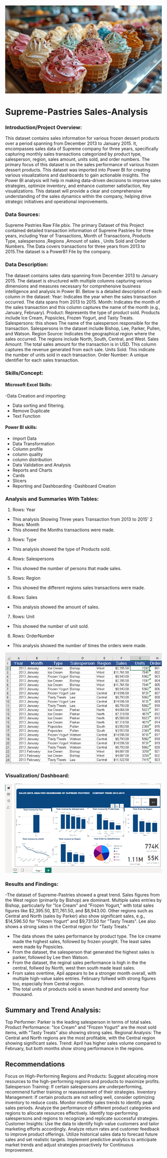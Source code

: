 
![](ice_cream.jpg)
# Supreme-Pastries Sales-Analysis
### Introduction/Project Overview:
This dataset contains sales information for various frozen dessert products over a period spanning from December 2013 to January 2015. It, encompasses sales data of Supreme company for three years, specifically capturing monthly sales transactions categorized by product type, salesperson, region, sales amount, units sold, and order numbers. The primary focus of this dataset is on the sales performance of various frozen dessert products. This dataset was imported into Power BI for creating various visualizations and dashboards to gain actionable insights. The Power BI analysis will help in making data-driven decisions to improve sales strategies, optimize inventory, and enhance customer satisfaction, Key visualizations. This dataset will provide a clear and comprehensive understanding of the sales dynamics within the company, helping drive strategic initiatives and operational improvements.

### Data Sources:
Supreme Pastries Raw File.pbix. The primary  Dataset of this Project contained detailed transaction information of Supreme Pastries for three years, including Year of Transactions, Month of Transactions, Products Type, salespersons ,Regions ,Amount of sales , Units Sold and Order Numbers. The Data covers transactions for three years from 2013 to 2015.The dataset is a PowerB1 File by the company.

### Data Description:
The dataset contains sales data spanning from December 2013 to January 2015. The dataset is structured with multiple columns capturing various dimensions and measures necessary for comprehensive business intelligence and analysis in Power BI. Below is a detailed description of each column in the dataset: Year:  Indicates the year when the sales transaction occurred. The data spans from 2013 to 2015. Month:  Indicates the month of the sales transaction and this column captures the name of the month (e.g., January, February). Product: 
Represents the type of product sold. Products include Ice Cream, Popsicles, Frozen Yogurt, and Tasty Treats. Salespersons: this shows The name of the salesperson responsible for the transaction. Salespersons in the dataset include Bishop, Lee, Parker, Pullen, and Watson. Region Source: Indicates the geographical region where the sales occurred. The regions include North, South, Central, and West. Sales Amount:  The total sales amount for the transaction is in USD. This column captures the revenue generated from each sale. Units Sold: This indicate
the number of units sold in each transaction. Order Number: A unique identifier for each sales transaction.

### Skills/Concept:
#### Microsoft Excel Skills:
  -Data Creation and importing:
 - Data sorting and filtering.
 - Remove Duplicate
 - Text Function
#### Power BI skills:
-  import Data
-  Data Transformation
-  Column profile
-  column quality
-  column distribution
-  Data Validation and Analysis
-  Reports and Charts
- Cards
- Slicers
- Reporting and Dashboarding
-Dashboard Creation

### Analysis and Summaries With Tables:
1. Rows: Year
-  This analysis Showing Three years Transaction from 2013 to 2015'
2  Rows: Month
-  This showed the Months transactions were made.
3. Rows: Type
-  This analysis showed the type of Products sold.
4. Rows: Salespersons
-  This showed the number of persons that made sales.
5. Rows: Region
-  This showed the different regions sales transactions were made.
6. Rows: Sales
-  This analysis showed the amount of sales.
7. Rows: Unit
-  This showed the number of unit sold.
8. Rows: OrderNumber
-  This analysis showed the number of times the orders were made.

 ![](Data_set.PNG)
  
### Visualization/ Dashboard: 
![](Dash_board.PNG)

### Results and Findings:
-The dataset of Supreme-Pastries showed a great trend. Sales figures from the West region (primarily by Bishop) are dominant.
 Multiple sales entries by Bishop, particularly for "Ice Cream" and "Frozen Yogurt," with total sales figures like $2,395.50, 
 $11,761.50, and $8,943.00.
 Other regions such as Central and North (sales by Parker) also show significant sales, e.g., $14,596.50 for "Frozen 
 Yogurt" and $9,731.50 for "Tasty Treats". Lee also shows a strong sales in the Central region for "Tasty Treats." 
- The data shows the sales performance by product type. The Ice creame made the highest sales, followed by frozen yourght. The least 
 sales were made by Popsicles.
- From the dataset, the salesperson that generated the highest sales is parker, followed by Lee then Watson.
-  From the dataset, the reginal sales performance is high in the the central, follwed by North, west then south made least sales.
-  From  sales overtime, Apil appears to be a stronger month overall, with multiple high-value sales entries.
   February follwed with strong figures too, especially from Central region.
-  The total units of products sold is seven hundred and seventy four thousand.
  
 ## Summary and Trend Analysis:
Top Performer: Parker is the leading salesperson in terms of total sales.
Product Performance: "Ice Cream" and "Frozen Yogurt" are the most sold items, with "Tasty Treats" also showing strong sales.
Regional Analysis: The Central and North regions are the most profitable, with the Central region showing significant sales.
Trend: April has higher sales volume compared to February, but both months show strong performance in the regions.

## Recommendations
Focus on High-Performing Regions and Products: Suggest allocating more resources to the high-performing regions and products to maximize profits.
Salesperson Training: If certain salespersons are underperforming, recommend further training or reassessment of their strategies.
Inventory Management: If certain products are not selling well, consider optimizing inventory to reduce costs.
Monitor monthly sales trends to identify peak sales periods.
Analyze the performance of different product categories and regions to allocate resources effectively.
Identify top-performing salespersons and regions to recognize and replicate successful strategies.
Customer Insights:
Use the data to identify high-value customers and tailor marketing efforts accordingly.
Analyze return rates and customer feedback to improve product offerings.
Utilize historical sales data to forecast future sales and set realistic targets.
Implement predictive analytics to anticipate market trends and adjust strategies proactively for
Continuous Improvement.


 
 
  
  
  
  
  
  
 





